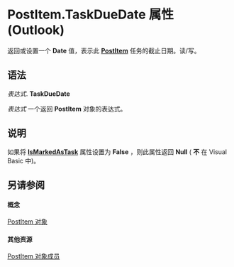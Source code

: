 
# PostItem.TaskDueDate 属性 (Outlook)

返回或设置一个 **Date** 值，表示此 **[PostItem](de44065d-4e93-315a-279f-7b92f09c0465.md)** 任务的截止日期。读/写。


## 语法

 _表达式_. **TaskDueDate**

 _表达式_ 一个返回 **PostItem** 对象的表达式。


## 说明

如果将 **[IsMarkedAsTask](a84195b3-8d6e-8842-6747-86977f4dfaad.md)** 属性设置为 **False** ，则此属性返回 **Null** ( **不** 在 Visual Basic 中)。


## 另请参阅


#### 概念


[PostItem 对象](de44065d-4e93-315a-279f-7b92f09c0465.md)
#### 其他资源


[PostItem 对象成员](5b150db1-c96d-0721-ec36-d5b5ebc20fd8.md)
